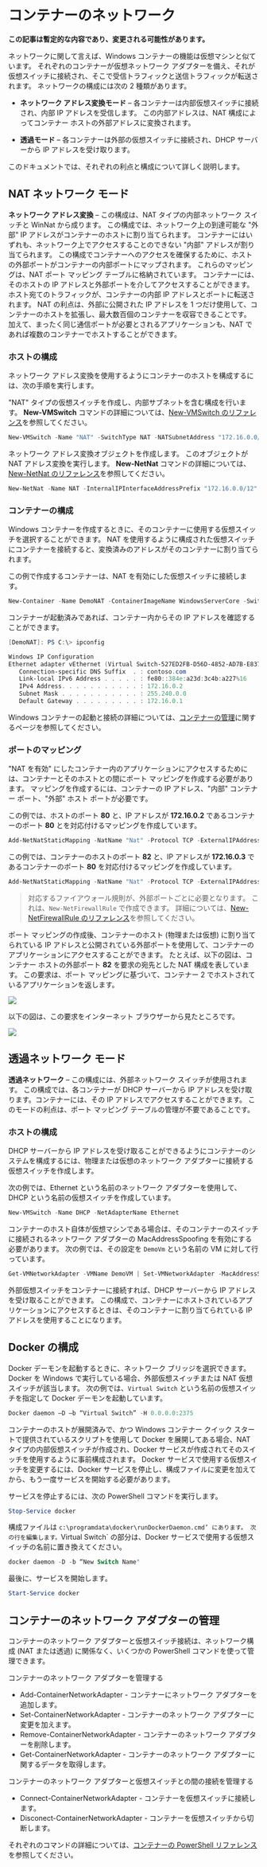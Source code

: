 # コンテナーのネットワーク

**この記事は暫定的な内容であり、変更される可能性があります。**

ネットワークに関して言えば、Windows コンテナーの機能は仮想マシンと似ています。 それぞれのコンテナーが仮想ネットワーク アダプターを備え、それが仮想スイッチに接続され、そこで受信トラフィックと送信トラフィックが転送されます。 ネットワークの構成には次の 2 種類があります。

- **ネットワーク アドレス変換モード** – 各コンテナーは内部仮想スイッチに接続され、内部 IP アドレスを受信します。 この内部アドレスは、NAT 構成によってコンテナー ホストの外部アドレスに変換されます。

- **透過モード** – 各コンテナーは外部の仮想スイッチに接続され、DHCP サーバーから IP アドレスを受け取ります。

このドキュメントでは、それぞれの利点と構成について詳しく説明します。

## NAT ネットワーク モード

**ネットワーク アドレス変換** – この構成は、NAT タイプの内部ネットワーク スイッチと WinNat から成ります。 この構成では、ネットワーク上の到達可能な "外部" IP アドレスがコンテナーのホストに割り当てられます。 コンテナーにはいずれも、ネットワーク上でアクセスすることのできない "内部" アドレスが割り当てられます。 この構成でコンテナーへのアクセスを確保するために、ホストの外部ポートがコンテナーの内部ポートにマップされます。 これらのマッピングは、NAT ポート マッピング テーブルに格納されています。 コンテナーには、そのホストの IP アドレスと外部ポートを介してアクセスすることができます。ホスト宛てのトラフィックが、コンテナーの内部 IP アドレスとポートに転送されます。 NAT の利点は、外部に公開された IP アドレスを 1 つだけ使用して、コンテナーのホストを拡張し、最大数百個のコンテナーを収容できることです。 加えて、まったく同じ通信ポートが必要とされるアプリケーションも、NAT であれば複数のコンテナーでホストすることができます。

### ホストの構成

ネットワーク アドレス変換を使用するようにコンテナーのホストを構成するには、次の手順を実行します。

"NAT" タイプの仮想スイッチを作成し、内部サブネットを含む構成を行います。 **New-VMSwitch** コマンドの詳細については、[New-VMSwitch のリファレンス](https://technet.microsoft.com/en-us/library/hh848455.aspx)を参照してください。

```powershell
New-VMSwitch -Name "NAT" -SwitchType NAT -NATSubnetAddress "172.16.0.0/12"
```
ネットワーク アドレス変換オブジェクトを作成します。 このオブジェクトが NAT アドレス変換を実行します。 **New-NetNat** コマンドの詳細については、[New-NetNat のリファレンス](https://technet.microsoft.com/en-us/library/dn283361.aspx)を参照してください。

```powershell
New-NetNat -Name NAT -InternalIPInterfaceAddressPrefix "172.16.0.0/12" 
```

### コンテナーの構成

Windows コンテナーを作成するときに、そのコンテナーに使用する仮想スイッチを選択することができます。 NAT を使用するように構成された仮想スイッチにコンテナーを接続すると、変換済みのアドレスがそのコンテナーに割り当てられます。

この例で作成するコンテナーは、NAT を有効にした仮想スイッチに接続します。

```powershell
New-Container -Name DemoNAT -ContainerImageName WindowsServerCore -SwitchName "NAT"
```

コンテナーが起動済みであれば、コンテナー内からその IP アドレスを確認することができます。

```powershell
[DemoNAT]: PS C:\> ipconfig

Windows IP Configuration
Ethernet adapter vEthernet (Virtual Switch-527ED2FB-D56D-4852-AD7B-E83732A032F5-0):
   Connection-specific DNS Suffix  . : contoso.com
   Link-local IPv6 Address . . . . . : fe80::384e:a23d:3c4b:a227%16
   IPv4 Address. . . . . . . . . . . : 172.16.0.2
   Subnet Mask . . . . . . . . . . . : 255.240.0.0
   Default Gateway . . . . . . . . . : 172.16.0.1
```

Windows コンテナーの起動と接続の詳細については、[コンテナーの管理](./manage_containers.md)に関するページを参照してください。

### ポートのマッピング

"NAT を有効" にしたコンテナー内のアプリケーションにアクセスするためには、コンテナーとそのホストとの間にポート マッピングを作成する必要があります。 マッピングを作成するには、コンテナーの IP アドレス、"内部" コンテナー ポート、"外部" ホスト ポートが必要です。

この例では、ホストのポート **80** と、IP アドレスが **172.16.0.2** であるコンテナーのポート **80** とを対応付けるマッピングを作成しています。

```powershell
Add-NetNatStaticMapping -NatName "Nat" -Protocol TCP -ExternalIPAddress 0.0.0.0 -InternalIPAddress 172.16.0.2 -InternalPort 80 -ExternalPort 80
```

この例では、コンテナーのホストのポート **82** と、IP アドレスが **172.16.0.3** であるコンテナーのポート **80** を対応付けるマッピングを作成しています。

```powershell
Add-NetNatStaticMapping -NatName "Nat" -Protocol TCP -ExternalIPAddress 0.0.0.0 -InternalIPAddress 172.16.0.3 -InternalPort 80 -ExternalPort 82
```
> 対応するファイアウォール規則が、外部ポートごとに必要となります。 これは、`New-NetFirewallRule` で作成できます。 詳細については、[New-NetFirewallRule のリファレンス](https://technet.microsoft.com/en-us/library/jj554908.aspx)を参照してください。

ポート マッピングの作成後、コンテナーのホスト (物理または仮想) に割り当てられている IP アドレスと公開されている外部ポートを使用して、コンテナーのアプリケーションにアクセスすることができます。 たとえば、以下の図は、コンテナー ホストの外部ポート **82** を要求の宛先とした NAT 構成を表しています。 この要求は、ポート マッピングに基づいて、コンテナー 2 でホストされているアプリケーションを返します。

![](./media/nat1.png)

以下の図は、この要求をインターネット ブラウザーから見たところです。

![](./media/portmapping.png)

## 透過ネットワーク モード

**透過ネットワーク** – この構成には、外部ネットワーク スイッチが使用されます。 この構成では、各コンテナーが DHCP サーバーから IP アドレスを受け取ります。コンテナーには、その IP アドレスでアクセスすることができます。 このモードの利点は、ポート マッピング テーブルの管理が不要であることです。

### ホストの構成

DHCP サーバーから IP アドレスを受け取ることができるようにコンテナーのシステムを構成するには、物理または仮想のネットワーク アダプターに接続する仮想スイッチを作成します。

次の例では、Ethernet という名前のネットワーク アダプターを使用して、DHCP という名前の仮想スイッチを作成しています。

```powershell
New-VMSwitch -Name DHCP -NetAdapterName Ethernet
```

コンテナーのホスト自体が仮想マシンである場合は、そのコンテナーのスイッチに接続されるネットワーク アダプターの MacAddressSpoofing を有効にする必要があります。 次の例では、その設定を `DemoVm` という名前の VM に対して行っています。

```powershell
Get-VMNetworkAdapter -VMName DemoVM | Set-VMNetworkAdapter -MacAddressSpoofing On
```
外部仮想スイッチをコンテナーに接続すれば、DHCP サーバーから IP アドレスを受け取ることができます。 この構成で、コンテナーにホストされているアプリケーションにアクセスするときは、そのコンテナーに割り当てられている IP アドレスを使用することになります。

## Docker の構成

Docker デーモンを起動するときに、ネットワーク ブリッジを選択できます。 Docker を Windows で実行している場合、外部仮想スイッチまたは NAT 仮想スイッチが該当します。 次の例では、`Virtual Switch` という名前の仮想スイッチを指定して Docker デーモンを起動しています。

```powershell
Docker daemon –D –b “Virtual Switch” -H 0.0.0.0:2375
```

コンテナーのホストが展開済みで、かつ Windows コンテナー クイック スタートで提供されているスクリプトを使用して Docker を展開してある場合、NAT タイプの内部仮想スイッチが作成され、Docker サービスが作成されてそのスイッチを使用するように事前構成されます。 Docker サービスで使用する仮想スイッチを変更するには、Docker サービスを停止し、構成ファイルに変更を加えてから、もう一度サービスを開始する必要があります。

サービスを停止するには、次の PowerShell コマンドを実行します。

```powershell
Stop-Service docker
```

構成ファイルは `c:\programdata\docker\runDockerDaemon.cmd’ にあります。 次の行を編集します。`Virtual Switch` の部分は、Docker サービスで使用する仮想スイッチの名前に置き換えてください。

```powershell
docker daemon -D -b “New Switch Name"
```
最後に、サービスを開始します。

```powershell
Start-Service docker
```

## コンテナーのネットワーク アダプターの管理

コンテナーのネットワーク アダプターと仮想スイッチ接続は、ネットワーク構成 (NAT または透過) に関係なく、いくつかの PowerShell コマンドを使って管理できます。

コンテナーのネットワーク アダプターを管理する

- Add-ContainerNetworkAdapter - コンテナーにネットワーク アダプターを追加します。
- Set-ContainerNetworkAdapter - コンテナーのネットワーク アダプターに変更を加えます。
- Remove-ContainerNetworkAdapter - コンテナーのネットワーク アダプターを削除します。
- Get-ContainerNetworkAdapter - コンテナーのネットワーク アダプターに関するデータを取得します。

コンテナーのネットワーク アダプターと仮想スイッチとの間の接続を管理する

- Connect-ContainerNetworkAdapter - コンテナーを仮想スイッチに接続します。
- Disconect-ContainerNetworkAdapter - コンテナーを仮想スイッチから切断します。

それぞれのコマンドの詳細については、[コンテナーの PowerShell リファレンス](https://technet.microsoft.com/en-us/library/mt433069.aspx)を参照してください。




